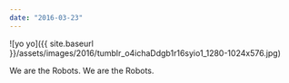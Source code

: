 ```yaml
---
date: "2016-03-23"
---
```


![yo yo]({{ site.baseurl }}/assets/images/2016/tumblr_o4ichaDdgb1r16syio1_1280-1024x576.jpg)

We are the Robots. We are the Robots.
